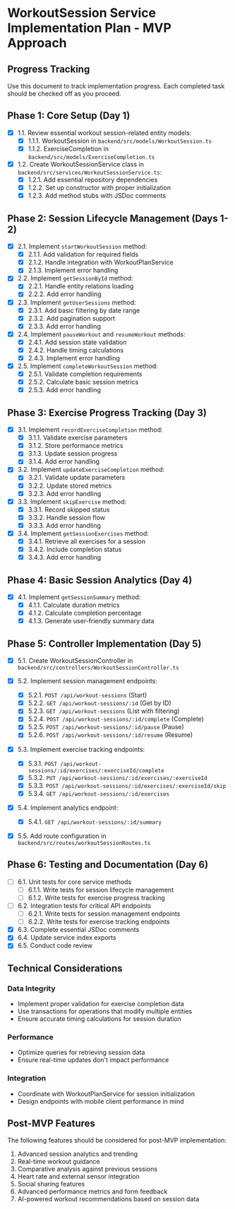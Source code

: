 # WorkoutSession Service Implementation Plan - MVP Approach

## Progress Tracking

Use this document to track implementation progress. Each completed task should be checked off as you proceed.

## Phase 1: Core Setup (Day 1)

- [x] 1.1. Review essential workout session-related entity models:
  - [x] 1.1.1. WorkoutSession in `backend/src/models/WorkoutSession.ts`
  - [x] 1.1.2. ExerciseCompletion in `backend/src/models/ExerciseCompletion.ts`
- [x] 1.2. Create WorkoutSessionService class in `backend/src/services/WorkoutSessionService.ts`:
  - [x] 1.2.1. Add essential repository dependencies
  - [x] 1.2.2. Set up constructor with proper initialization
  - [x] 1.2.3. Add method stubs with JSDoc comments

## Phase 2: Session Lifecycle Management (Days 1-2)

- [x] 2.1. Implement `startWorkoutSession` method:
  - [x] 2.1.1. Add validation for required fields
  - [x] 2.1.2. Handle integration with WorkoutPlanService
  - [x] 2.1.3. Implement error handling

- [x] 2.2. Implement `getSessionById` method:
  - [x] 2.2.1. Handle entity relations loading
  - [x] 2.2.2. Add error handling

- [x] 2.3. Implement `getUserSessions` method:
  - [x] 2.3.1. Add basic filtering by date range
  - [x] 2.3.2. Add pagination support
  - [x] 2.3.3. Add error handling

- [x] 2.4. Implement `pauseWorkout` and `resumeWorkout` methods:
  - [x] 2.4.1. Add session state validation
  - [x] 2.4.2. Handle timing calculations
  - [x] 2.4.3. Implement error handling

- [x] 2.5. Implement `completeWorkoutSession` method:
  - [x] 2.5.1. Validate completion requirements
  - [x] 2.5.2. Calculate basic session metrics
  - [x] 2.5.3. Add error handling

## Phase 3: Exercise Progress Tracking (Day 3)

- [x] 3.1. Implement `recordExerciseCompletion` method:
  - [x] 3.1.1. Validate exercise parameters
  - [x] 3.1.2. Store performance metrics
  - [x] 3.1.3. Update session progress
  - [x] 3.1.4. Add error handling

- [x] 3.2. Implement `updateExerciseCompletion` method:
  - [x] 3.2.1. Validate update parameters
  - [x] 3.2.2. Update stored metrics
  - [x] 3.2.3. Add error handling

- [x] 3.3. Implement `skipExercise` method:
  - [x] 3.3.1. Record skipped status
  - [x] 3.3.2. Handle session flow
  - [x] 3.3.3. Add error handling

- [x] 3.4. Implement `getSessionExercises` method:
  - [x] 3.4.1. Retrieve all exercises for a session
  - [x] 3.4.2. Include completion status
  - [x] 3.4.3. Add error handling

## Phase 4: Basic Session Analytics (Day 4)

- [x] 4.1. Implement `getSessionSummary` method:
  - [x] 4.1.1. Calculate duration metrics
  - [x] 4.1.2. Calculate completion percentage
  - [x] 4.1.3. Generate user-friendly summary data

## Phase 5: Controller Implementation (Day 5)

- [x] 5.1. Create WorkoutSessionController in `backend/src/controllers/WorkoutSessionController.ts`

- [x] 5.2. Implement session management endpoints:
  - [x] 5.2.1. `POST /api/workout-sessions` (Start)
  - [x] 5.2.2. `GET /api/workout-sessions/:id` (Get by ID)
  - [x] 5.2.3. `GET /api/workout-sessions` (List with filtering)
  - [x] 5.2.4. `POST /api/workout-sessions/:id/complete` (Complete)
  - [x] 5.2.5. `POST /api/workout-sessions/:id/pause` (Pause)
  - [x] 5.2.6. `POST /api/workout-sessions/:id/resume` (Resume)

- [x] 5.3. Implement exercise tracking endpoints:
  - [x] 5.3.1. `POST /api/workout-sessions/:id/exercises/:exerciseId/complete`
  - [x] 5.3.2. `PUT /api/workout-sessions/:id/exercises/:exerciseId`
  - [x] 5.3.3. `POST /api/workout-sessions/:id/exercises/:exerciseId/skip`
  - [x] 5.3.4. `GET /api/workout-sessions/:id/exercises`

- [x] 5.4. Implement analytics endpoint:
  - [x] 5.4.1. `GET /api/workout-sessions/:id/summary`

- [x] 5.5. Add route configuration in `backend/src/routes/workoutSessionRoutes.ts`

## Phase 6: Testing and Documentation (Day 6)

- [ ] 6.1. Unit tests for core service methods
  - [ ] 6.1.1. Write tests for session lifecycle management
  - [ ] 6.1.2. Write tests for exercise progress tracking

- [ ] 6.2. Integration tests for critical API endpoints
  - [ ] 6.2.1. Write tests for session management endpoints
  - [ ] 6.2.2. Write tests for exercise tracking endpoints

- [x] 6.3. Complete essential JSDoc comments
- [x] 6.4. Update service index exports
- [x] 6.5. Conduct code review

## Technical Considerations

### Data Integrity
- Implement proper validation for exercise completion data
- Use transactions for operations that modify multiple entities
- Ensure accurate timing calculations for session duration

### Performance
- Optimize queries for retrieving session data
- Ensure real-time updates don't impact performance

### Integration
- Coordinate with WorkoutPlanService for session initialization
- Design endpoints with mobile client performance in mind

## Post-MVP Features

The following features should be considered for post-MVP implementation:

1. Advanced session analytics and trending
2. Real-time workout guidance
3. Comparative analysis against previous sessions
4. Heart rate and external sensor integration
5. Social sharing features
6. Advanced performance metrics and form feedback
7. AI-powered workout recommendations based on session data 